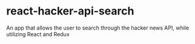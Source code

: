 # react-hacker-api-search
An app that allows the user to search through the hacker news API, while utilizing React and Redux

